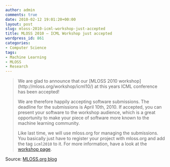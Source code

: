 ```yaml
---
author: admin
comments: true
date: 2010-02-12 19:01:20+00:00
layout: post
slug: mloss-2010-icml-workshop-just-accepted
title: MLOSS 2010 – ICML Workshop just accepted
wordpress_id: 861
categories:
- Computer Science
tags:
- Machine Learning
- MLOSS
- Research
---
```


<blockquote>We are glad to announce that our [MLOSS 2010 workshop](http://mloss.org/workshop/icml10/) at this  years ICML conference has been accepted!

We are therefore happily accepting software submissions. The deadline  for the submissions is April 10th, 2010. If accepted, you can present  your software to the workshop audience, which is a great opportunity to  make your piece of software more known to the machine learning  community.

Like last time, we will use mloss.org for managing the submissions.  You basically just have to register your project with mloss.org and add  the tag `icml2010` to it. For more information, have a look  at the [workshop page](http://mloss.org/workshop/icml10/).</blockquote>


Source: [MLOSS.org blog](http://mloss.org/community/blog/2010/feb/12/mloss-2010-icml-workshop-just-accepted/)
